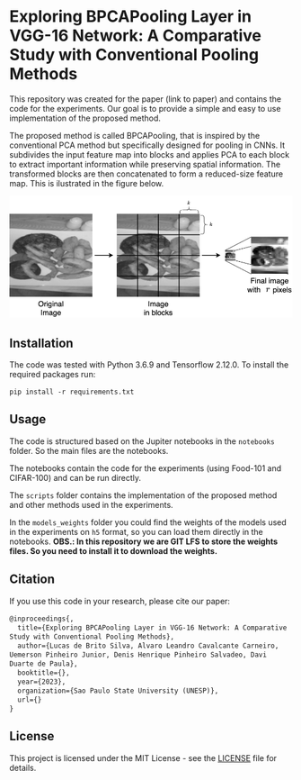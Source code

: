 # Exploring BPCAPooling Layer in VGG-16 Network: A Comparative Study with Conventional Pooling Methods
This repository was created for the paper (link to paper) and contains the code for the experiments.
Our goal is to provide a simple and easy to use implementation of the proposed method.

The proposed method is called BPCAPooling, that is inspired by the conventional PCA method but specifically designed for pooling in CNNs. It subdivides the input feature map into blocks and applies PCA to each block to extract important information while preserving spatial information. The transformed blocks are then concatenated to form a reduced-size feature map. This is ilustrated in the figure below.

![BPCAPooling](https://raw.githubusercontent.com/Lucs1590/vgg_bpca/2c97a54297698363aa6349a655371a6eb3bbdb54/images/bpca.png?token=GHSAT0AAAAAAB5UG3TH7YCPUFGK7NJR3IL6ZE7LHZA)

## Installation
The code was tested with Python 3.6.9 and Tensorflow 2.12.0.
To install the required packages run:
```
pip install -r requirements.txt
```

## Usage
The code is structured based on the Jupiter notebooks in the `notebooks` folder. So the main files are the notebooks.

The notebooks contain the code for the experiments (using Food-101 and CIFAR-100) and can be run directly.

The `scripts` folder contains the implementation of the proposed method and other methods used in the experiments.

In the `models_weights` folder you could find the weights of the models used in the experiments on `h5` format, so you can load them directly in the notebooks.
**OBS.: In this repository we are GIT LFS to store the weights files. So you need to install it to download the weights.**

## Citation
If you use this code in your research, please cite our paper:
```
@inproceedings{,
  title={Exploring BPCAPooling Layer in VGG-16 Network: A Comparative Study with Conventional Pooling Methods},
  author={Lucas de Brito Silva, Alvaro Leandro Cavalcante Carneiro, Uemerson Pinheiro Junior, Denis Henrique Pinheiro Salvadeo, Davi Duarte de Paula},
  booktitle={},
  year={2023},
  organization={Sao Paulo State University (UNESP)},
  url={}
}
```

## License
This project is licensed under the MIT License - see the [LICENSE](https://github.com/Lucs1590/vgg_bpca/blob/master/LICENSE.md) file for details.

